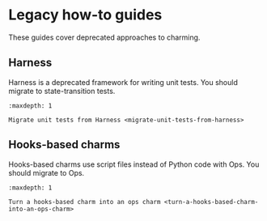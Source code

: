 # Legacy how-to guides

These guides cover deprecated approaches to charming.

## Harness

Harness is a deprecated framework for writing unit tests. You should migrate to state-transition tests.

```{toctree}
:maxdepth: 1

Migrate unit tests from Harness <migrate-unit-tests-from-harness>
```

## Hooks-based charms

Hooks-based charms use script files instead of Python code with Ops. You should migrate to Ops.

```{toctree}
:maxdepth: 1

Turn a hooks-based charm into an ops charm <turn-a-hooks-based-charm-into-an-ops-charm>
```
